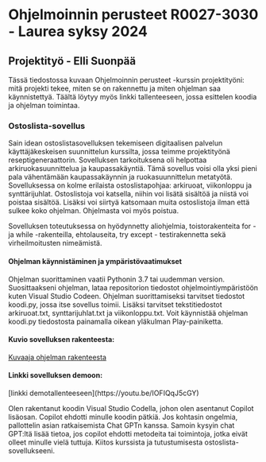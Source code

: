 
<h1> Ohjelmoinnin perusteet R0027-3030 - Laurea syksy 2024 </h1>
<h2> Projektityö - Elli Suonpää </h2>

Tässä tiedostossa kuvaan Ohjelmoinnin perusteet -kurssin projektityöni: mitä projekti tekee, miten se on rakennettu ja miten ohjelman saa käynnistettyä. Täältä löytyy myös linkki tallenteeseen, jossa esittelen koodia ja ohjelman toimintaa. 

<h3>Ostoslista-sovellus </h3>

<p>Sain idean ostoslistasovelluksen tekemiseen digitaalisen palvelun käyttäjäkeskeisen suunnittelun kurssilta, jossa teimme projektityönä reseptigeneraattorin. Sovelluksen tarkoituksena oli helpottaa arkiruokasuunnittelua ja kaupassakäyntiä. Tämä sovellus voisi olla yksi pieni pala vähentämään kaupassakäynnin ja ruokasuunnittelun metatyötä. Sovelluksessa on kolme erilaista ostoslistapohjaa: arkiruoat, viikonloppu ja synttärijuhlat. Ostoslistoja voi katsella, niihin voi lisätä sisältöä ja niistä voi poistaa sisältöä. Lisäksi voi siirtyä katsomaan muita ostoslistoja ilman että sulkee koko ohjelman. Ohjelmasta voi myös poistua. 

Sovelluksen toteutuksessa on hyödynnetty aliohjelmia, toistorakenteita for - ja while -rakenteilla, ehtolauseita, try except - testirakennetta sekä virheilmoitusten nimeämistä. </p>

<h4>Ohjelman käynnistäminen ja ympäristövaatimukset </h4>
<p> Ohjelman suorittaminen vaatii Pythonin 3.7 tai uudemman version. Suosittaakseni ohjelman, lataa repositorion tiedostot ohjelmointiympäristöön kuten Visual Studio Codeen. Ohjelman suorittamiseksi tarvitset tiedostot koodi.py, jossa itse sovellus toimii. Lisäksi tarvitset tekstitiedostot arkiruoat.txt, synttarijuhlat.txt ja viikonloppu.txt. Voit käynnistää ohjelman koodi.py tiedostosta painamalla oikean yläkulman Play-painiketta.  </p>

<h4>Kuvio sovelluksen rakenteesta: </h4>

[Kuvaaja ohjelman rakenteesta](kuvaaja.png)

<h4>Linkki sovelluksen demoon: </h4>
[linkki demotallenteeseen](https://youtu.be/IOFIQqJ5cGY)

<p>Olen rakentanut koodin Visual Studio Codella, johon olen asentanut Copilot lisäosan. Copilot ehdotti minulle koodin pätkiä. Jos kohtasin ongelmia, pallottelin asian ratkaisemista Chat GPTn kanssa. Samoin kysyin chat GPT:ltä lisää tietoa, jos copilot ehdotti metodeita tai toimintoja, jotka eivät olleet minulle vielä tuttuja. 
Kiitos kurssista ja tutustumisesta ostoslista-sovellukseeni. </p>

